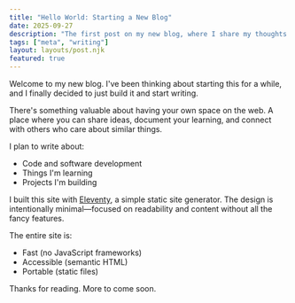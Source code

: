 ```yaml
---
title: "Hello World: Starting a New Blog"
date: 2025-09-27
description: "The first post on my new blog, where I share my thoughts on writing and building on the web."
tags: ["meta", "writing"]
layout: layouts/post.njk
featured: true
---
```


Welcome to my new blog. I've been thinking about starting this for a while, and I finally decided to just build it and start writing.

There's something valuable about having your own space on the web. A place where you can share ideas, document your learning, and connect with others who care about similar things.

I plan to write about:

- Code and software development
- Things I'm learning
- Projects I'm building

I built this site with [Eleventy](https://www.11ty.dev/), a simple static site generator. The design is intentionally minimal—focused on readability and content without all the fancy features.

The entire site is:
- Fast (no JavaScript frameworks)
- Accessible (semantic HTML)
- Portable (static files)

Thanks for reading. More to come soon.
